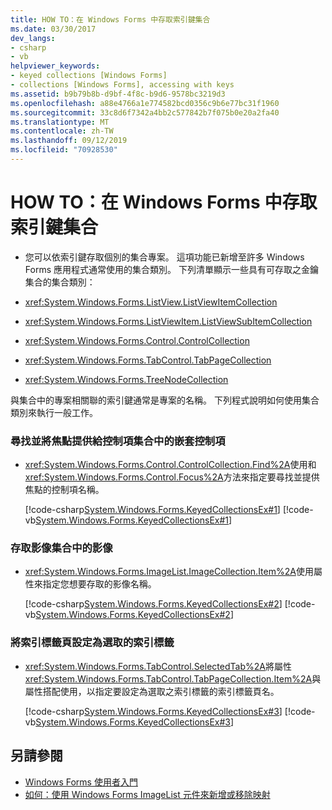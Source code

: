 ```yaml
---
title: HOW TO：在 Windows Forms 中存取索引鍵集合
ms.date: 03/30/2017
dev_langs:
- csharp
- vb
helpviewer_keywords:
- keyed collections [Windows Forms]
- collections [Windows Forms], accessing with keys
ms.assetid: b9b79b8b-d9bf-4f8c-b9d6-9578bc3219d3
ms.openlocfilehash: a88e4766a1e774582bcd0356c9b6e77bc31f1960
ms.sourcegitcommit: 33c8d6f7342a4bb2c577842b7f075b0e20a2fa40
ms.translationtype: MT
ms.contentlocale: zh-TW
ms.lasthandoff: 09/12/2019
ms.locfileid: "70928530"
---
```

# <a name="how-to-access-keyed-collections-in-windows-forms"></a>HOW TO：在 Windows Forms 中存取索引鍵集合

- 您可以依索引鍵存取個別的集合專案。 這項功能已新增至許多 Windows Forms 應用程式通常使用的集合類別。 下列清單顯示一些具有可存取之金鑰集合的集合類別：  
  
- <xref:System.Windows.Forms.ListView.ListViewItemCollection>  
  
- <xref:System.Windows.Forms.ListViewItem.ListViewSubItemCollection>  
  
- <xref:System.Windows.Forms.Control.ControlCollection>  
  
- <xref:System.Windows.Forms.TabControl.TabPageCollection>  
  
- <xref:System.Windows.Forms.TreeNodeCollection>  
  
 與集合中的專案相關聯的索引鍵通常是專案的名稱。 下列程式說明如何使用集合類別來執行一般工作。  
  
### <a name="to-find-and-give-focus-to-a-nested-control-in-a-control-collection"></a>尋找並將焦點提供給控制項集合中的嵌套控制項  
  
- <xref:System.Windows.Forms.Control.ControlCollection.Find%2A>使用和<xref:System.Windows.Forms.Control.Focus%2A>方法來指定要尋找並提供焦點的控制項名稱。  
  
     [!code-csharp[System.Windows.Forms.KeyedCollectionsEx#1](~/samples/snippets/csharp/VS_Snippets_Winforms/System.Windows.Forms.KeyedCollectionsEx/CS/Form1.cs#1)]
     [!code-vb[System.Windows.Forms.KeyedCollectionsEx#1](~/samples/snippets/visualbasic/VS_Snippets_Winforms/System.Windows.Forms.KeyedCollectionsEx/VB/Form1.vb#1)]  
  
### <a name="to-access-an-image-in-an-image-collection"></a>存取影像集合中的影像  
  
- <xref:System.Windows.Forms.ImageList.ImageCollection.Item%2A>使用屬性來指定您想要存取的影像名稱。  
  
     [!code-csharp[System.Windows.Forms.KeyedCollectionsEx#2](~/samples/snippets/csharp/VS_Snippets_Winforms/System.Windows.Forms.KeyedCollectionsEx/CS/Form1.cs#2)]
     [!code-vb[System.Windows.Forms.KeyedCollectionsEx#2](~/samples/snippets/visualbasic/VS_Snippets_Winforms/System.Windows.Forms.KeyedCollectionsEx/VB/Form1.vb#2)]  
  
### <a name="to-set-a-tab-page-as-the-selected-tab"></a>將索引標籤頁設定為選取的索引標籤  
  
- <xref:System.Windows.Forms.TabControl.SelectedTab%2A>將屬性<xref:System.Windows.Forms.TabControl.TabPageCollection.Item%2A>與屬性搭配使用，以指定要設定為選取之索引標籤的索引標籤頁名。  
  
     [!code-csharp[System.Windows.Forms.KeyedCollectionsEx#3](~/samples/snippets/csharp/VS_Snippets_Winforms/System.Windows.Forms.KeyedCollectionsEx/CS/Form1.cs#3)]
     [!code-vb[System.Windows.Forms.KeyedCollectionsEx#3](~/samples/snippets/visualbasic/VS_Snippets_Winforms/System.Windows.Forms.KeyedCollectionsEx/VB/Form1.vb#3)]  
  
## <a name="see-also"></a>另請參閱

- [Windows Forms 使用者入門](getting-started-with-windows-forms.md)
- [如何：使用 Windows Forms ImageList 元件來新增或移除映射](./controls/how-to-add-or-remove-images-with-the-windows-forms-imagelist-component.md)
